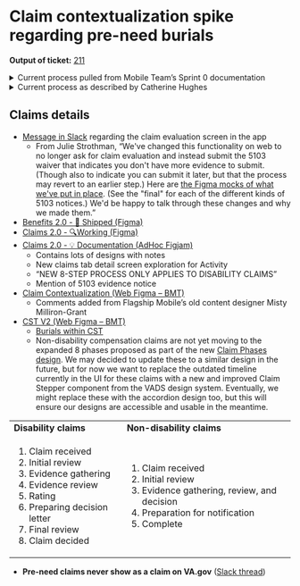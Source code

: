 # Claim contextualization spike regarding pre-need burials

__Output of ticket:__ [211](https://github.com/department-of-veterans-affairs/va-mobile-feature-support/issues/211)

<details>
<summary>Current process pulled from Mobile Team’s Sprint 0 documentation </summary>


[Sprint 0 documentation](https://github.com/department-of-veterans-affairs/va.gov-team/blob/master/products/va-mobile-app/features/PreNeed%20Burial%20Claim/PreNeedBurialClaim.md)

__Overview of the Veteran experience requesting pre-need decision letter__


* Step 1: Find out if you are eligible.
* Step 2: Choose the VA national cemetery where you’d prefer to be buried.
* Step 3: Gather the supporting documents and information you’ll need to fill out the application.
* Step 4: Be sure to fill out an application for each person requesting a pre-need eligibility determination.
* Step 5: Submit application
* Step 6: Claim reviewed by VA
* Step 7: Claim closed
    * If they qualify
        * Veteran will receive a pre-need decision letter, benefits information sheet, brochure, and copy of supporting documents submitted
    * If they do not qualify
        * Veteran will receive a denial letter with an explanation and information on their rights to appeal or request another review and how to proceed [Form 20-0998](https://www.va.gov/find-forms/about-form-20-0998/)


__Overview of the Veteran experience__ (once Veteran has qualified for pre-need burial eligibility)


* Keep the letter in a safe place and use information when coordinating their burial wishes
* They also qualify for burial benefits
    * Opening / closing of the grave
    * Burial liner provided by the government
    * Headstone / market provided by the government
    * Ongoing care of the gravesite
    * Veteran, surviving spouse, or other family members may also qualify for survivor benefits
* Talk with family members or authorized representatives about burial wishes and provide this documentation
* Time of need - Veteran has passed and burial is needed(not Veteran facing)
    * Person arranging burial to call the pre-planned funeral director or the National Cemetery Scheduling office to request burial - pre-need decision letter will be needed at that time
        * If they do not have pre-need decision letter then work with funeral director to complete [steps](https://www.va.gov/burials-memorials/schedule-a-burial/)
</details>


<details>
   <summary>
Current process as described by Catherine Hughes</summary>

[Slack message](https://dsva.slack.com/archives/C03QC459M0C/p1738774549212579?thread_ts=1738774231.517579&cid=C03QC459M0C)

* A Pre-Need form is submitted by the Veteran or their family and the NCA will determine if they are eligible to be buried in a National Cemetery.  At that point the information and case has been logged in their system (outside of VA.gov)
* When the individual passes away they reach back out to the NCA to put in, what is known as, a time of need request.  The NCA agent will search for and pull up the pre-Need case and generate a time of need case from it (this allows for information to be verified and prepopulate and for them to already have necessary eligibility documentation.
* The agent will work with the caller to get a service scheduled at a National Cemetery and capture desired interment details. Once this is done the case is sent to the cemetery to complete the request by performing the interment
* All the case processing and time of need work is done outside of VA.gov in a separate system.  We just capture and send the initial pre-need request

</details>

## Claims details


* [Message in Slack](https://dsva.slack.com/archives/C07SD9P7XB9/p1737125042278879?thread_ts=1736806052.889859&cid=C07SD9P7XB9) regarding the claim evaluation screen in the app
    * From Julie Strothman, “We've changed this functionality on web to no longer ask for claim evaluation and instead submit the 5103 waiver that indicates you don't have more evidence to submit. (Though also to indicate you can submit it later, but that the process may revert to an earlier step.) Here are [the Figma mocks of what we've put in place](https://www.figma.com/design/BUdMIxAiIutG12rZxZ0cg1/Claim-Letters-Navigation-%2B-5103-Alert-Updates?node-id=2752-8875&t=FczpnllmEWbjbTA3-4). (See the "final" for each of the different kinds of 5103 notices.) We'd be happy to talk through these changes and why we made them.”
* [Benefits 2.0 - 🚢 Shipped (Figma)](https://www.figma.com/design/p0vlRz38TKIOwWDfI2bGc7/Benefits-2.0---%F0%9F%9A%A2-Shipped---VA-Mobile?m=auto&node-id=2198-30184&t=aOjB9jumTDYfcgH4-1)
* [Claims 2.0 - 🔍Working (Figma)](https://www.figma.com/design/kSlXLwTVLunM0fqCG95k5x/Claims-2.0---%F0%9F%94%8D-Working---VA-Mobile?node-id=1768-9665&t=dLCUOQ2UcP8w8if1-1)
* [Claims 2.0 - 💡 Documentation (AdHoc Figjam)](https://www.figma.com/board/i6WG4mn2BZfmXZkMbcZCvx/Claims-2.0---%F0%9F%92%A1-Documentation---VA-Mobile?node-id=287-3897&t=Wwt3GCRT9ov2Fyoh-1)
    * Contains lots of designs with notes
    * New claims tab detail screen exploration for Activity
    * “NEW 8-STEP PROCESS ONLY APPLIES TO DISABILITY CLAIMS”
    * Mention of 5103 evidence notice
* [Claim Contextualization (Web Figma – BMT)](https://www.figma.com/design/bWELjWsVqkf3BDx0PXqqam/Claim-Contextualization?node-id=1835-8610&t=Stkl6IBb1AqmAaOH-1)
    * Comments added from Flagship Mobile’s old content designer Misty Milliron-Grant
* [CST V2 (Web Figma – BMT)](https://www.figma.com/design/F8U4wddaFouUPVd4mGBMDI/CST-V2?node-id=621-6308&t=FhXsqw3kljV0B1nZ-1)
    * [Burials within CST](https://www.figma.com/design/F8U4wddaFouUPVd4mGBMDI/CST-V2?node-id=621-6308&t=FhXsqw3kljV0B1nZ-1)
    * Non-disability compensation claims are not yet moving to the expanded 8 phases proposed as part of the new [Claim Phases design](https://www.figma.com/design/bWELjWsVqkf3BDx0PXqqam/Claim-Contextualization?node-id=1-12453&t=Stkl6IBb1AqmAaOH-1). We may decided to update these to a similar design in the future, but for now we want to replace the outdated timeline currently in the UI for these claims with a new and improved Claim Stepper component from the VADS design system. Eventually, we might replace these with the accordion design too, but this will ensure our designs are accessible and usable in the meantime.

<table>
  <tr>
   <td>
<strong>Disability claims</strong>
   </td>
   <td><strong>Non-disability claims</strong>
   </td>
  </tr>
  <tr>
   <td>
<ol>

<li>Claim received</li>

<li>Initial review</li>

<li>Evidence gathering</li>

<li>Evidence review</li>

<li>Rating</li>

<li>Preparing decision letter</li>

<li>Final review</li>

<li>Claim decided</li>
</ol>
   </td>
   <td>
<ol>

<li>Claim received</li>

<li>Initial review</li>

<li>Evidence gathering, review, and decision</li>

<li>Preparation for notification</li>

<li>Complete</li>
</ol>
   </td>
  </tr>
</table>




* __Pre-need claims never show as a claim on VA.gov__ ([Slack thread](https://dsva.slack.com/archives/C03QC459M0C/p1738774231517579))

